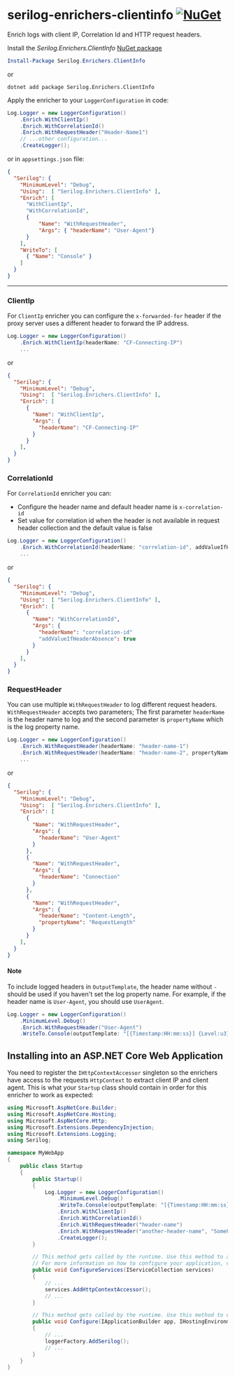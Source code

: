 # serilog-enrichers-clientinfo [![NuGet](http://img.shields.io/nuget/v/Serilog.Enrichers.ClientInfo.svg?style=flat)](https://www.nuget.org/packages/Serilog.Enrichers.ClientInfo/)
Enrich logs with client IP, Correlation Id and HTTP request headers.

Install the _Serilog.Enrichers.ClientInfo_ [NuGet package](https://www.nuget.org/packages/Serilog.Enrichers.ClientInfo/)

```powershell
Install-Package Serilog.Enrichers.ClientInfo
```
or
```shell
dotnet add package Serilog.Enrichers.ClientInfo
```

Apply the enricher to your `LoggerConfiguration` in code:

```csharp
Log.Logger = new LoggerConfiguration()
    .Enrich.WithClientIp()
    .Enrich.WithCorrelationId()
    .Enrich.WithRequestHeader("Header-Name1")
    // ...other configuration...
    .CreateLogger();
```

or in `appsettings.json` file:
```json
{
  "Serilog": {
    "MinimumLevel": "Debug",
    "Using":  [ "Serilog.Enrichers.ClientInfo" ],
    "Enrich": [
      "WithClientIp",
      "WithCorrelationId",
      {
          "Name": "WithRequestHeader",
          "Args": { "headerName": "User-Agent"}
      }
    ],
    "WriteTo": [
      { "Name": "Console" }
    ]
  }
}
```

---

### ClientIp
For `ClientIp` enricher you can configure the `x-forwarded-for` header if the proxy server uses a different header to forward the IP address.
```csharp
Log.Logger = new LoggerConfiguration()
    .Enrich.WithClientIp(headerName: "CF-Connecting-IP")
    ...
```
or
```json
{
  "Serilog": {
    "MinimumLevel": "Debug",
    "Using":  [ "Serilog.Enrichers.ClientInfo" ],
    "Enrich": [
      {
        "Name": "WithClientIp",
        "Args": {
          "headerName": "CF-Connecting-IP"
        }
      }
    ],
  }
}
```
### CorrelationId
For `CorrelationId` enricher you can:
- Configure the header name and default header name is `x-correlation-id`
- Set value for correlation id when the header is not available in request header collection and the default value is false
```csharp
Log.Logger = new LoggerConfiguration()
    .Enrich.WithCorrelationId(headerName: "correlation-id", addValueIfHeaderAbsence: true)
    ...
```
or
```json
{
  "Serilog": {
    "MinimumLevel": "Debug",
    "Using":  [ "Serilog.Enrichers.ClientInfo" ],
    "Enrich": [
      {
        "Name": "WithCorrelationId",
        "Args": {
          "headerName": "correlation-id"
          "addValueIfHeaderAbsence": true
        }
      }
    ],
  }
}
```
### RequestHeader
You can use multiple `WithRequestHeader` to log different request headers. `WithRequestHeader` accepts two parameters; The first parameter `headerName` is the header name to log 
and the second parameter is `propertyName` which is the log property name.
```csharp
Log.Logger = new LoggerConfiguration()
    .Enrich.WithRequestHeader(headerName: "header-name-1")
    .Enrich.WithRequestHeader(headerName: "header-name-2", propertyName: "SomeHeaderName")
    ...
```
or
```json
{
  "Serilog": {
    "MinimumLevel": "Debug",
    "Using":  [ "Serilog.Enrichers.ClientInfo" ],
    "Enrich": [
      {
        "Name": "WithRequestHeader",
        "Args": {
          "headerName": "User-Agent"
        }
      },
      {
        "Name": "WithRequestHeader",
        "Args": {
          "headerName": "Connection"
        }
      },
      {
        "Name": "WithRequestHeader",
        "Args": {
          "headerName": "Content-Length",
          "propertyName": "RequestLength"
        }
      }
    ],
  }
}
```

#### Note
To include logged headers in `OutputTemplate`, the header name without `-` should be used if you haven't set the log property name. For example, if the header name is `User-Agent`, you should use `UserAgent`.
```csharp
Log.Logger = new LoggerConfiguration()
    .MinimumLevel.Debug()
    .Enrich.WithRequestHeader("User-Agent")
    .WriteTo.Console(outputTemplate: "[{Timestamp:HH:mm:ss}] {Level:u3} {UserAgent} {Message:lj}{NewLine}{Exception}")
```

## Installing into an ASP.NET Core Web Application
You need to register the `IHttpContextAccessor` singleton so the enrichers have access to the requests `HttpContext` to extract client IP and client agent.
This is what your `Startup` class should contain in order for this enricher to work as expected:

```cs
using Microsoft.AspNetCore.Builder;
using Microsoft.AspNetCore.Hosting;
using Microsoft.AspNetCore.Http;
using Microsoft.Extensions.DependencyInjection;
using Microsoft.Extensions.Logging;
using Serilog;

namespace MyWebApp
{
    public class Startup
    {
        public Startup()
        {
            Log.Logger = new LoggerConfiguration()
                .MinimumLevel.Debug()
                .WriteTo.Console(outputTemplate: "[{Timestamp:HH:mm:ss}] {Level:u3} CLient IP: {ClientIp} Correlation Id: {CorrelationId} header-name: {headername} {Message:lj}{NewLine}{Exception}")
                .Enrich.WithClientIp()
                .Enrich.WithCorrelationId()
                .Enrich.WithRequestHeader("header-name")
                .Enrich.WithRequestHeader("another-header-name", "SomePropertyName")
                .CreateLogger();
        }

        // This method gets called by the runtime. Use this method to add services to the container.
        // For more information on how to configure your application, visit https://go.microsoft.com/fwlink/?LinkID=398940
        public void ConfigureServices(IServiceCollection services)
        {
            // ...
            services.AddHttpContextAccessor();
            // ...
        }

        // This method gets called by the runtime. Use this method to configure the HTTP request pipeline.
        public void Configure(IApplicationBuilder app, IHostingEnvironment env, ILoggerFactory loggerFactory)
        {
            // ...
            loggerFactory.AddSerilog();
            // ...
        }
    }
}
```
